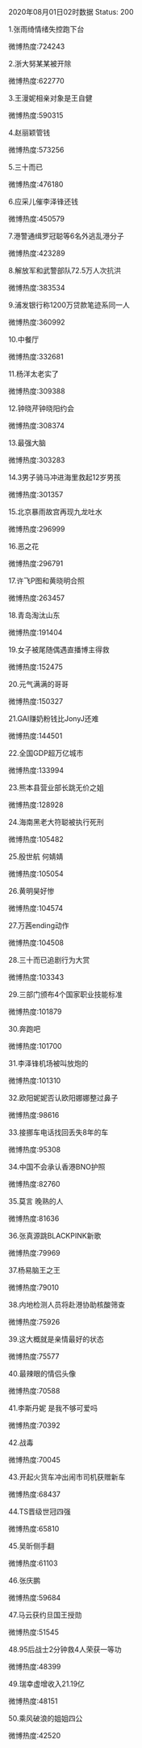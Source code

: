 2020年08月01日02时数据
Status: 200

1.张雨绮情绪失控跑下台

微博热度:724243

2.浙大努某某被开除

微博热度:622770

3.王漫妮相亲对象是王自健

微博热度:590315

4.赵丽颖管钱

微博热度:573256

5.三十而已

微博热度:476180

6.应采儿催李泽锋还钱

微博热度:450579

7.港警通缉罗冠聪等6名外逃乱港分子

微博热度:423289

8.解放军和武警部队72.5万人次抗洪

微博热度:383534

9.浦发银行称1200万贷款笔迹系同一人

微博热度:360992

10.中餐厅

微博热度:332681

11.杨洋太老实了

微博热度:309388

12.钟晓芹钟晓阳约会

微博热度:308374

13.最强大脑

微博热度:303283

14.3男子骑马冲进海里救起12岁男孩

微博热度:301357

15.北京暴雨故宫再现九龙吐水

微博热度:296999

16.恶之花

微博热度:296791

17.许飞P图和黄晓明合照

微博热度:263457

18.青岛淘汰山东

微博热度:191404

19.女子被尾随偶遇直播博主得救

微博热度:152475

20.元气满满的哥哥

微博热度:150327

21.GAI赚奶粉钱比JonyJ还难

微博热度:144501

22.全国GDP超万亿城市

微博热度:133994

23.熊本县营业部长跳无价之姐

微博热度:128928

24.海南黑老大符聪被执行死刑

微博热度:105482

25.殷世航 何婧婧

微博热度:105054

26.黄明昊好惨

微博热度:104574

27.万茜ending动作

微博热度:104508

28.三十而已追剧行为大赏

微博热度:103343

29.三部门颁布4个国家职业技能标准

微博热度:101879

30.奔跑吧

微博热度:101700

31.李泽锋机场被叫放炮的

微博热度:101310

32.欧阳妮妮否认欧阳娜娜整过鼻子

微博热度:98616

33.接挪车电话找回丢失8年的车

微博热度:95308

34.中国不会承认香港BNO护照

微博热度:82760

35.莫言 晚熟的人

微博热度:81636

36.张真源跳BLACKPINK新歌

微博热度:79969

37.杨易脑王之王

微博热度:79010

38.内地检测人员将赴港协助核酸筛查

微博热度:75926

39.这大概就是亲情最好的状态

微博热度:75577

40.最辣眼的情侣头像

微博热度:70588

41.李斯丹妮 是我不够可爱吗

微博热度:70392

42.战毒

微博热度:70045

43.开起火货车冲出闹市司机获赠新车

微博热度:68437

44.TS晋级世冠四强

微博热度:65810

45.吴昕侧手翻

微博热度:61103

46.张庆鹏

微博热度:59684

47.马云获约旦国王授勋

微博热度:51545

48.95后战士2分钟救4人荣获一等功

微博热度:48399

49.瑞幸虚增收入21.19亿

微博热度:48151

50.乘风破浪的姐姐四公

微博热度:42520

